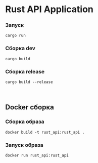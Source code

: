 # Rust API Application

### Запуск
```
cargo run
```

### Сборка dev
```
cargo build
```

### Сборка release
```
cargo build --release
```
<br/>

 ## Docker сборка 

### Сборка образа
```
docker build -t rust_api:rust_api .
```

### Запуск образа
```
docker run rust_api:rust_api
```


